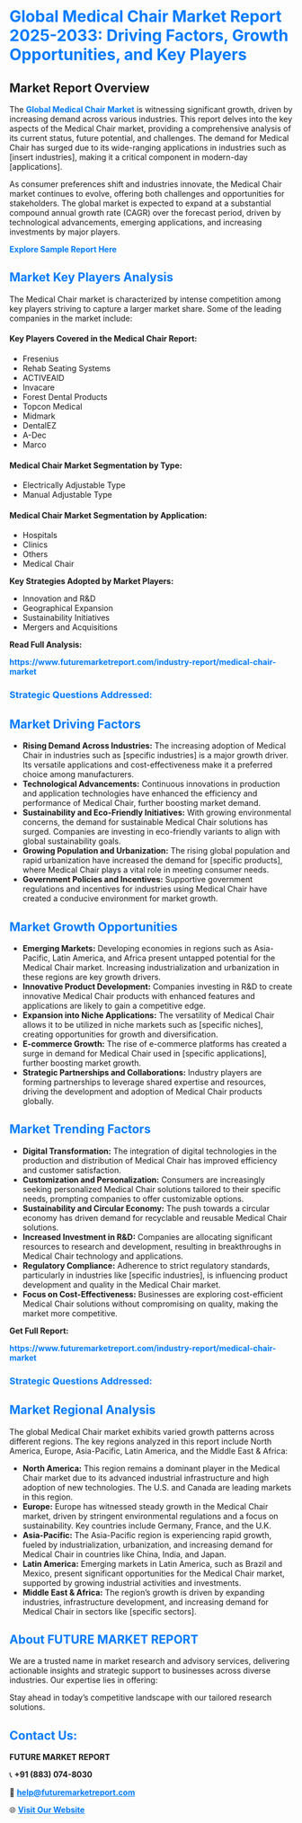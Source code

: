 <h1 style="color: #007BFF;">Global Medical Chair Market Report 2025-2033: Driving Factors, Growth Opportunities, and Key Players</h1>

<section id="overview">
<h2>Market Report Overview</h2>
<p>The <a href="https://www.futuremarketreport.com/industry-report/medical-chair-market" style="color: #007BFF; text-decoration: none;"><strong>Global Medical Chair Market</strong></a> is witnessing significant growth, driven by increasing demand across various industries. This report delves into the key aspects of the Medical Chair market, providing a comprehensive analysis of its current status, future potential, and challenges. The demand for Medical Chair has surged due to its wide-ranging applications in industries such as [insert industries], making it a critical component in modern-day [applications].</p>
<p>As consumer preferences shift and industries innovate, the Medical Chair market continues to evolve, offering both challenges and opportunities for stakeholders. The global market is expected to expand at a substantial compound annual growth rate (CAGR) over the forecast period, driven by technological advancements, emerging applications, and increasing investments by major players.</p>
</section>

<section id="overview">
<p><a href="https://www.futuremarketreport.com/request-sample/reportId=122534" style="color: #007BFF; text-decoration: none;"><strong>Explore Sample Report Here</strong></a></p>
</section>

<section id="key-players">
<h2 style="color: #007BFF;">Market Key Players Analysis</h2>
<p>The Medical Chair market is characterized by intense competition among key players striving to capture a larger market share. Some of the leading companies in the market include:</p>
<h4>Key Players Covered in the Medical Chair Report:</h4>
<ul><li>Fresenius</li><li>Rehab Seating Systems</li><li>ACTIVEAID</li><li>Invacare</li><li>Forest Dental Products</li><li>Topcon Medical</li><li>Midmark</li><li>DentalEZ</li><li>A-Dec</li><li>Marco</li></ul>
<h4>Medical Chair Market Segmentation by Type:</h4>
<ul><li>Electrically Adjustable Type</li><li>Manual Adjustable Type</li></ul>

<h4>Medical Chair Market Segmentation by Application:</h4>
<ul><li>Hospitals</li><li>Clinics</li><li>Others</li><li>Medical Chair</li></ul>
<p><strong>Key Strategies Adopted by Market Players:</strong></p>
<ul>
<li>Innovation and R&D</li>
<li>Geographical Expansion</li>
<li>Sustainability Initiatives</li>
<li>Mergers and Acquisitions</li>
</ul>
</section>

<section>
<p><strong>Read Full Analysis: </strong></p><a href="https://www.futuremarketreport.com/industry-report/medical-chair-market" style="color: #007BFF; text-decoration: none;"><strong>https://www.futuremarketreport.com/industry-report/medical-chair-market</strong></a>
<h3 style="color: #007BFF;">Strategic Questions Addressed:</h3>
</section>

<section id="driving-factors">
<h2 style="color: #007BFF;">Market Driving Factors</h2>
<ul>
<li><strong>Rising Demand Across Industries:</strong> The increasing adoption of Medical Chair in industries such as [specific industries] is a major growth driver. Its versatile applications and cost-effectiveness make it a preferred choice among manufacturers.</li>
<li><strong>Technological Advancements:</strong> Continuous innovations in production and application technologies have enhanced the efficiency and performance of Medical Chair, further boosting market demand.</li>
<li><strong>Sustainability and Eco-Friendly Initiatives:</strong> With growing environmental concerns, the demand for sustainable Medical Chair solutions has surged. Companies are investing in eco-friendly variants to align with global sustainability goals.</li>
<li><strong>Growing Population and Urbanization:</strong> The rising global population and rapid urbanization have increased the demand for [specific products], where Medical Chair plays a vital role in meeting consumer needs.</li>
<li><strong>Government Policies and Incentives:</strong> Supportive government regulations and incentives for industries using Medical Chair have created a conducive environment for market growth.</li>
</ul>
</section>

<section id="growth-opportunities">
<h2 style="color: #007BFF;">Market Growth Opportunities</h2>
<ul>
<li><strong>Emerging Markets:</strong> Developing economies in regions such as Asia-Pacific, Latin America, and Africa present untapped potential for the Medical Chair market. Increasing industrialization and urbanization in these regions are key growth drivers.</li>
<li><strong>Innovative Product Development:</strong> Companies investing in R&D to create innovative Medical Chair products with enhanced features and applications are likely to gain a competitive edge.</li>
<li><strong>Expansion into Niche Applications:</strong> The versatility of Medical Chair allows it to be utilized in niche markets such as [specific niches], creating opportunities for growth and diversification.</li>
<li><strong>E-commerce Growth:</strong> The rise of e-commerce platforms has created a surge in demand for Medical Chair used in [specific applications], further boosting market growth.</li>
<li><strong>Strategic Partnerships and Collaborations:</strong> Industry players are forming partnerships to leverage shared expertise and resources, driving the development and adoption of Medical Chair products globally.</li>
</ul>
</section>

<section id="trending-factors">
<h2 style="color: #007BFF;">Market Trending Factors</h2>
<ul>
<li><strong>Digital Transformation:</strong> The integration of digital technologies in the production and distribution of Medical Chair has improved efficiency and customer satisfaction.</li>
<li><strong>Customization and Personalization:</strong> Consumers are increasingly seeking personalized Medical Chair solutions tailored to their specific needs, prompting companies to offer customizable options.</li>
<li><strong>Sustainability and Circular Economy:</strong> The push towards a circular economy has driven demand for recyclable and reusable Medical Chair solutions.</li>
<li><strong>Increased Investment in R&D:</strong> Companies are allocating significant resources to research and development, resulting in breakthroughs in Medical Chair technology and applications.</li>
<li><strong>Regulatory Compliance:</strong> Adherence to strict regulatory standards, particularly in industries like [specific industries], is influencing product development and quality in the Medical Chair market.</li>
<li><strong>Focus on Cost-Effectiveness:</strong> Businesses are exploring cost-efficient Medical Chair solutions without compromising on quality, making the market more competitive.</li>
</ul>
</section>

<section>
<p><strong>Get Full Report: </strong></p><a href="https://www.futuremarketreport.com/industry-report/medical-chair-market" style="color: #007BFF; text-decoration: none;"><strong>https://www.futuremarketreport.com/industry-report/medical-chair-market</strong></a>
<h3 style="color: #007BFF;">Strategic Questions Addressed:</h3>
</section>


<section id="regional-analysis">
<h2 style="color: #007BFF;">Market Regional Analysis</h2>
<p>The global Medical Chair market exhibits varied growth patterns across different regions. The key regions analyzed in this report include North America, Europe, Asia-Pacific, Latin America, and the Middle East & Africa:</p>
<ul>
<li><strong>North America:</strong> This region remains a dominant player in the Medical Chair market due to its advanced industrial infrastructure and high adoption of new technologies. The U.S. and Canada are leading markets in this region.</li>
<li><strong>Europe:</strong> Europe has witnessed steady growth in the Medical Chair market, driven by stringent environmental regulations and a focus on sustainability. Key countries include Germany, France, and the U.K.</li>
<li><strong>Asia-Pacific:</strong> The Asia-Pacific region is experiencing rapid growth, fueled by industrialization, urbanization, and increasing demand for Medical Chair in countries like China, India, and Japan.</li>
<li><strong>Latin America:</strong> Emerging markets in Latin America, such as Brazil and Mexico, present significant opportunities for the Medical Chair market, supported by growing industrial activities and investments.</li>
<li><strong>Middle East & Africa:</strong> The region’s growth is driven by expanding industries, infrastructure development, and increasing demand for Medical Chair in sectors like [specific sectors].</li>
</ul>
</section>

<footer>
<h2 style="color: #007BFF;">About FUTURE MARKET REPORT</h2>
<p>We are a trusted name in market research and advisory services, delivering actionable insights and strategic support to businesses across diverse industries. Our expertise lies in offering:</p>

<p>Stay ahead in today’s competitive landscape with our tailored research solutions.</p>

<h2 style="color: #007BFF;">Contact Us:</h2>
<p><strong>FUTURE MARKET REPORT</strong></p>
<p>📞 <strong>+91 (883) 074-8030</strong></p>
<p>📧 <strong><a href="mailto:help@futuremarketreport.com" style="color: #007BFF;">help@futuremarketreport.com</a></strong></p>
<p>🌐 <strong><a href="https://www.futuremarketreport.com/" style="color: #007BFF;">Visit Our Website</a></strong></p>
</footer>